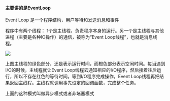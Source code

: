#### 主要讲的是EventLoop

Event Loop 是一个程序结构，用户等待和发送消息和事件

程序中有两个线程： 1个是主线程，负责程序本身的运行。另一个是主线程与其他进程（主要是各种IO操作）的通信，被称为“Event Loop线程”，也就是消息线程。

<img src="images/eventloop/clipboard.png"> 

上图主线程的绿色部分，还是表示运行时间，而橙色部分表示空闲时间。每当遇到I/O的时候，主线程就让Event Loop线程去通知相应的I/O程序，然后接着往后运行，所以不存在红色的等待时间。等到I/O程序完成操作，Event Loop线程再把结果返回主线程。主线程就调用事先设定的回调函数，完成整个任务。

上面的这种模式叫做异步模式或者非堵塞模式
